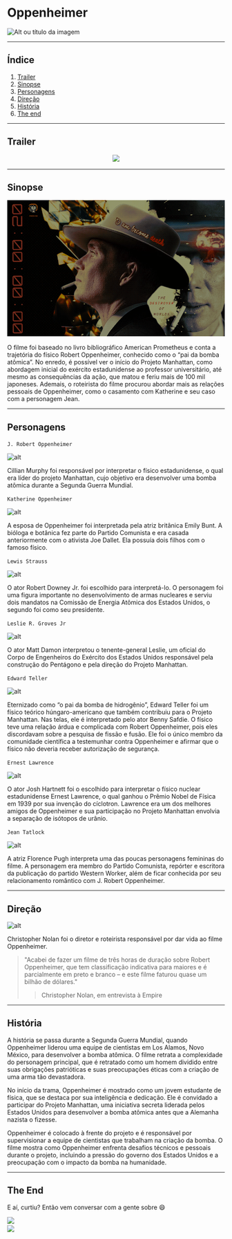 # Oppenheimer

![Alt ou título da imagem](https://cinepop.com.br/wp-content/uploads/2023/07/oppenheimer-movie.jpg.webp)

---

## Índice

1. [Trailer](#Trailer)
2. [Sinopse](#Sinopse)
3. [Personagens](#Personagens)
4. [Direção](#Direção)
5. [História](#História)
6. [The end](#The-End)

---

## Trailer

<center> <a href= "https://www.youtube.com/watch?v=bK6ldnjE3Y0" target= "_blank"><img src="https://img.shields.io/badge/YouTube-FF0000?style=for-the-badge&logo=youtube&logoColor=white" target="_blank"></a> </center>

---

## Sinopse

![](oppenheimer.gif)

O filme foi baseado no livro bibliográfico American Prometheus e conta a trajetória do físico Robert Oppenheimer, conhecido como o “pai da bomba atômica”. No enredo, é possível ver o início do Projeto Manhattan, como abordagem inicial do exército estadunidense ao professor universitário, até mesmo as consequências da ação, que matou e feriu mais de 100 mil japoneses.
Ademais, o roteirista do filme procurou abordar mais as relações pessoais de Oppenheimer, como o casamento com Katherine e seu caso com a personagem Jean.

---

## Personagens

`J. Robert Oppenheimer`

![alt](https://www.cnnbrasil.com.br/wp-content/uploads/sites/12/2023/07/Cillian-Murphy-Oppenheimer-1.jpg?w=1016)

Cillian Murphy foi responsável por interpretar o físico estadunidense, o qual era líder do projeto Manhattan, cujo objetivo era desenvolver uma bomba atômica durante a Segunda Guerra Mundial.

`Katherine Oppenheimer`

![alt](https://www.cnnbrasil.com.br/wp-content/uploads/sites/12/2023/07/Emily-Blunt-Oppenheimer-1.jpg?w=999)

A esposa de Oppenheimer foi interpretada pela atriz britânica Emily Bunt. A bióloga e botânica fez parte do Partido Comunista e era casada anteriormente com o ativista Joe Dallet. Ela possuía dois filhos com o famoso físico.

`Lewis Strauss`

![alt](https://www.cnnbrasil.com.br/wp-content/uploads/sites/12/2023/07/Robert-Downey-Jr-Oppenheimer.jpg?w=1024)

O ator Robert Downey Jr. foi escolhido para interpretá-lo. O personagem foi uma figura importante no desenvolvimento de armas nucleares e serviu dois mandatos na Comissão de Energia Atômica dos Estados Unidos, o segundo foi como seu presidente.

`Leslie R. Groves Jr`

![alt](https://www.cnnbrasil.com.br/wp-content/uploads/sites/12/2023/07/Matt-Damon-Oppenheimer-2.jpg?w=1024)

O ator Matt Damon interpretou o tenente-general Leslie, um oficial do Corpo
de Engenheiros do Exército dos Estados Unidos responsável pela construção
do Pentágono e pela direção do Projeto Manhattan.

`Edward Teller`

![alt](https://www.cnnbrasil.com.br/wp-content/uploads/sites/12/2023/07/Benny-Safdie-Oppenheimer-1.jpg?w=839)

Eternizado como “o pai da bomba de hidrogênio”, Edward Teller foi um físico teórico húngaro-americano que também contribuiu para o Projeto Manhattan. Nas telas, ele é interpretado pelo ator Benny Safdie. O físico teve uma relação árdua e complicada com Robert Oppenheimer, pois eles discordavam sobre a pesquisa de fissão e fusão. Ele foi o único membro da comunidade científica a testemunhar contra Oppenheimer e afirmar que o físico não deveria receber autorização de segurança.

`Ernest Lawrence`

![alt](https://www.cnnbrasil.com.br/wp-content/uploads/sites/12/2023/07/Josh-Hartnett-Oppenheimer.jpg?w=1024)

O ator Josh Hartnett foi o escolhido para interpretar o físico nuclear estadunidense Ernest Lawrence, o qual ganhou o Prêmio Nobel de Física em 1939 por sua invenção do cíclotron. Lawrence era um dos melhores amigos de Oppenheimer e sua participação no Projeto Manhattan envolvia a separação de isótopos de urânio.

`Jean Tatlock`

![alt](https://www.cnnbrasil.com.br/wp-content/uploads/sites/12/2023/07/Florence-Pugh-Oppenheimer.jpg?w=986)

A atriz Florence Pugh interpreta uma das poucas personagens femininas do filme. A personagem era membro do Partido Comunista, repórter e escritora da publicação do partido Western Worker, além de ficar conhecida por seu relacionamento romântico com J. Robert Oppenheimer.

---

## Direção

![alt](https://novaerageek.com.br/wp-content/uploads/2023/07/Filmes-dirigidos-por-Christopher-Nolan-o-diretor-de-Oppenheimer.png)

Christopher Nolan foi o diretor e roteirista responsável por dar vida ao filme Oppenheimer.

> "Acabei de fazer um filme de três horas de duração sobre Robert Oppenheimer, que tem classificação indicativa para maiores e é parcialmente em preto e branco – e este filme faturou quase um bilhão de dólares."
>
> > Christopher Nolan, em entrevista à Empire

---

## História

A história se passa durante a Segunda Guerra Mundial, quando Oppenheimer liderou uma equipe de cientistas em Los Alamos, Novo México, para desenvolver a bomba atômica. O filme retrata a complexidade do personagem principal, que é retratado como um homem dividido entre suas obrigações patrióticas e suas preocupações éticas com a criação de uma arma tão devastadora.

No início da trama, Oppenheimer é mostrado como um jovem estudante de física, que se destaca por sua inteligência e dedicação. Ele é convidado a participar do Projeto Manhattan, uma iniciativa secreta liderada pelos Estados Unidos para desenvolver a bomba atômica antes que a Alemanha nazista o fizesse.

Oppenheimer é colocado à frente do projeto e é responsável por supervisionar a equipe de cientistas que trabalham na criação da bomba. O filme mostra como
Oppenheimer enfrenta desafios técnicos e pessoais durante o projeto, incluindo a pressão do governo dos Estados Unidos e a preocupação com o impacto da bomba na humanidade.

---

## The End

E aí, curtiu? Então vem conversar com a gente sobre 😄

<a href= "https://www.instagram.com/birossi_/" target= "_blank"><img src="https://img.shields.io/badge/Instagram-E4405F?style=for-the-badge&logo=instagram&logoColor=white" target="_blank"></a>  
<a href= "https://www.instagram.com/pedro_malazartes/" target= "_blank"><img src="https://img.shields.io/badge/Instagram-E4405F?style=for-the-badge&logo=instagram&logoColor=white" target="_blank"></a>
